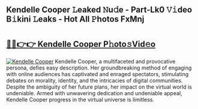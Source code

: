 ## Kendelle Cooper 𝙻eaked 𝙽u𝚍e - Part-Lk0 𝚅𝚒deo B𝚒kini 𝙻eaks - Hot All 𝙿hotos FxMnj

# <h2><a href="http://ld6bme.urlbe.top/?page=Kendelle+Cooper">🔗🔗👉👉 Kendelle Cooper P𝚑oto𝚜Vid𝚎o</a></h2>

[![Kendelle Cooper](https://i.imgur.com/eBuTRDB.gif)](http://ld6bme.urlbe.top/?page=Kendelle+Cooper)
Kendelle Cooper, a multifaceted and provocative persona, defies easy description. Her groundbreaking method of engaging with online audiences has captivated and enraged spectators, stimulating debates on morality, identity, and the intricacies of digital communities. Despite the ambiguity of her future plans, her impact on the virtual world is undeniable. Armed with unwavering dedication and undeniable appeal, Kendelle Cooper progress in the virtual universe is limitless.
